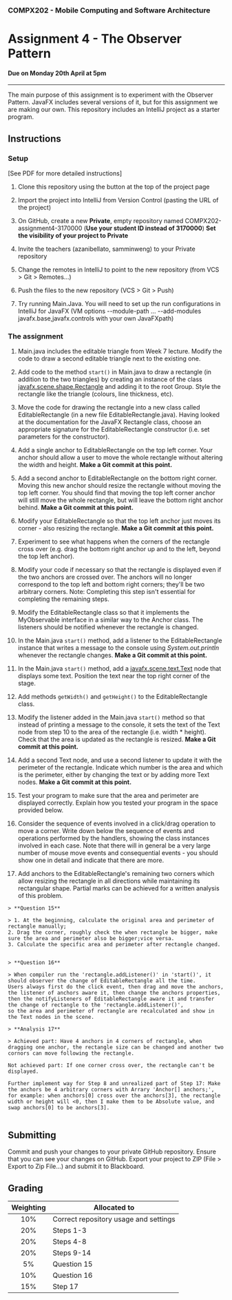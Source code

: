 ### COMPX202 -  Mobile Computing and Software Architecture
Assignment 4 - The Observer Pattern
========================================

#### Due on **Monday 20th April at 5pm**

-------------------------

The main purpose of this assignment is to experiment with the Observer
Pattern. JavaFX includes several versions of it, but for this
assignment we are making our own.  This repository includes an
IntelliJ project as a starter program. 

Instructions
------------

### Setup
[See PDF for more detailed instructions]
1. Clone this repository using the button at the top of the project
    page

2. Import the project into IntelliJ from Version Control (pasting the URL of the project)

3. On GitHub, create a new **Private**, empty repository named COMPX202-assignment4-3170000 (**Use your student ID instead of 3170000**)
 **Set the visibility of your project to Private** 

4. Invite the teachers (azanibellato, samminweng) to your Private repository

5. Change the remotes in IntelliJ to point to the new repository (from VCS > Git > Remotes...)

6. Push the files to the new repository (VCS > Git > Push)

7. Try running Main.Java. You will need to set up the run configurations in IntelliJ for JavaFX (VM options --module-path ... --add-modules javafx.base,javafx.controls with your own JavaFXpath)

### The assignment
1. Main.java includes the editable triangle from Week 7 lecture. Modify the
    code to draw a second editable triangle next to the existing one.

2. Add code to the method `start()` in Main.java to draw a rectangle (in addition 
   to the two triangles) by creating an instance of the class
    [javafx.scene.shape.Rectangle](https://openjfx.io/javadoc/11/javafx.graphics/javafx/scene/shape/Rectangle.html)
    and adding it to the root Group. Style the rectangle like the
    triangle (colours, line thickness, etc).

3. Move the code for drawing the rectangle into a new class called
    EditableRectangle (in a new file EditableRectangle.java). Having looked at the documentation for the
    JavaFX Rectangle class, choose an appropriate signature for the
    EditableRectangle constructor (i.e. set parameters for the 
	constructor).

4. Add a single anchor to EditableRectangle on the top left corner.
    Your anchor should allow a user to move the whole rectangle 
	without altering the width and height. **Make a Git commit at this point.**

5. Add a second anchor to EditableRectangle on the bottom
    right corner.  Moving this new anchor should resize the
	rectangle without moving the top left corner.  You should find that
	moving the top left corner anchor will still move the whole rectangle, 
	but will leave the bottom right anchor behind. **Make a Git commit at this point.**

6.  Modify your EditableRectangle so that the top left anchor just 
    moves its corner - also resizing the rectangle. **Make a Git commit at this point.**
	
7. Experiment to see what happens when the corners of the rectangle
    cross over (e.g. drag the bottom right anchor up and to the left,
    beyond the top left anchor).

8. Modify your code if necessary so that the rectangle is displayed
    even if the two anchors are crossed over. The anchors will no
    longer correspond to the top left and bottom right corners;
    they'll be two arbitrary corners. Note: Completing this step isn't
    essential for completing the remaining steps.

9. Modify the EditableRectangle class so that it implements the
    MyObservable interface in a similar way to the Anchor class. The
    listeners should be notified whenever the rectangle is changed.

10. In the Main.java `start()` method, add a listener to the EditableRectangle
    instance that writes a message to the console using
    _System.out.println_ whenever the rectangle changes. **Make a Git commit at this point.**

11. In the Main.java `start()` method, add a
    [javafx.scene.text.Text](https://openjfx.io/javadoc/11/javafx.graphics/javafx/scene/text/Text.html)
    node that displays some text. Position the text near the top right
    corner of the stage.

12. Add methods `getWidth()` and `getHeight()` to the
    EditableRectangle class.

13. Modify the listener added in the Main.java `start()` method so that instead
    of printing a message to the console, it sets the text of the Text
    node from step 10 to the area of the rectangle (i.e. width \*
    height). Check that the area is updated as the rectangle is
    resized. **Make a Git commit at this point.**

14. Add a second Text node, and use a second listener to update it
    with the perimeter of the rectangle. Indicate which number is the
    area and which is the perimeter, either by changing the text or by
    adding more Text nodes. **Make a Git commit at this point.**

15. Test your program to make sure that the area and perimeter are
    displayed correctly.  Explain how you tested your program in the 
	space provided below.

16. Consider the sequence of events involved in a click/drag operation
    to move a corner. Write down below the sequence of events and
    operations performed by the handlers, showing the class instances
    involved in each case. Note that there will in general be a very
    large number of mouse move events and consequential events - you
    should show one in detail and indicate that there are more.

17. Add anchors to the EditableRectangle's remaining two corners which
    allow resizing the rectangle in all directions while maintaining
    its rectangular shape. Partial marks can be achieved for a written
    analysis of this problem.

````
> **Question 15**

> 1. At the beginning, calculate the original area and perimeter of rectangle manually;
2. Drag the corner, roughly check the when rectangle be bigger, make sure the area and perimeter also be bigger;vice versa.
3. Calculate the specific area and perimeter after rectangle changed.


````

````
> **Question 16**

> When compiler run the 'rectangle.addListener()' in 'start()', it should observer the change of EditableRectangle all the time.
Users always first do the click event, then drag and move the anchors, the listener of anchors aware it, then change the anchors properties,
then the notifyListeners of EditableRectangle aware it and transfer the change of rectangle to the 'rectangle.addListener()', 
so the area and perimeter of rectangle are recalculated and show in the Text nodes in the scene.

````
````
> **Analysis 17**

> Achieved part: Have 4 anchors in 4 corners of rectangle, when dragging one anchor, the rectangle size can be changed and another two cornors can move following the rectangle.

Not achieved part: If one corner cross over, the rectangle can't be displayed.

Further implement way for Step 8 and unrealized part of Step 17: Make the anchors be 4 arbitrary corners with Arrary 'Anchor[] anchors;',
for example: when anchors[0] cross over the anchors[3], the rectangle width or height will <0, then I make them to be Absolute value, and swap anchors[0] to be anchors[3].


````

Submitting
----------

Commit and push your changes to your private GitHub repository. Ensure that you can see
your changes on GitHub. Export your project to ZIP (File > Export to Zip File...) and submit it to Blackboard.


Grading
-------

| Weighting | Allocated to |
|:----------:|------|
| 10% | Correct repository usage and settings |
| 20% | Steps 1-3 |
| 20% | Steps 4-8 |
| 20% | Steps 9-14 |
|  5% | Question 15 |
| 10% | Question 16 |
| 15% | Step 17 |

